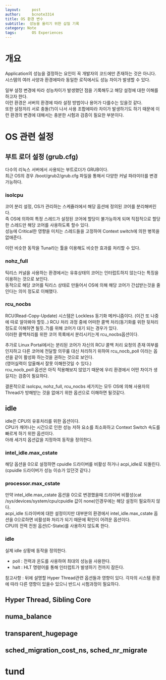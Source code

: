 ```yaml
---
layout:     post
author:     bcnote3314
title: OS 환경 변수
subtitle:  성능을 올리기 위한 삽질 기록
category: Note
tags: 		OS Experiences
---
```


# 개요

Application의 성능을 결정하는 요인이 꼭 개발자의 코드에만 존재하는 것은 아니다.  
시스템의 여러 사양과 환경에따라 동일한 로직에서도 성능 차이가 발생할 수 있다.  

일부 설정 변경에 따라 성능차이가 발생했던 점을 기록해두고 해당 설정에 대한 이해를 하고자 한다.  
이런 환경은 서버의 환경에 따라 설정 방법이나 용어가 다를수는 있을것 같다.  
또한 설정끼리 서로 충돌(?)이 나서 사용 조합에따라 차이가 발생하기도 하기 때문에 이런 환경의 변경에 대해서는 충분한 시험과 검증이 필요한 부분이다.
 

# OS 관련 설정 

## 부트 로더 설정 (grub.cfg)

다수의 리눅스 서버에서 사용되는 부트로더가 GRUB이다.  
최근 OS의 경우 /boot/grub2/grub.cfg 파일을 통해서 다양한 커널 파라미터를 변경 가능하다.  

### isolcpu

코어 분리 설정, OS가 관리하는 스케쥴러에서 해당 옵션에 정의된 코어를 분리해버린다.  
즉 OS에 의하여 특정 스레드가 설정된 코어에 할당이 불가능하게 되며 직접적으로 할당한 스레드만 해당 코어를 사용하도록 할수 있다.  
성능에 Critical한 영향을 미치는 스레드들을 고정하여 Context switch에 의한 병목을 없애준다.  

이런 비슷한 동작을 Tuna라는 툴을 이용해도 비슷한 효과를 처리할 수 있다.  

### nohz_full

틱리스 커널을 사용하는 환경에서는 유휴상태의 코어는 인터럽트하지 않는다는 특징을 이용하는 것으로 보인다.  
동적으로 해당 코어를 틱리스 상태로 만들어서 OS에 의해 해당 코어가 간섭받는것을 줄인다는 의미 정도로 이해했다.  

### rcu_nocbs

RCU(Read-Copy-Update) 시스템은 Lockless 동기화 메커니즘이다.  (이건 또 나중에 따로 알아봐야 할듯..)
RCU 처리 과정 중에 어떠한 콜백 처리(동기화를 위한 뒷처리 정도로 이해하면 될듯..?)를 위해 코어가 대기 되는 경우가 있다.  
이러한 콜백처리를 위한 코어 목록에서 분리시키는게 rcu_nocbs옵션이다.  

추가로 Linux Portal에서는 분리된 코어가 자신의 RCU 콜백 처리 요청의 존재 여부를 인지하고 다른 코어에 전달할 의무룰 대신 처리하기 위하여 rcu_nocb_poll 이라는 옵션을 같이 활성화 하는것을 권하는 것으로 보인다.  
(영어실력이 암울해서 잘못 이해한것일 수 있다.)  
rcu_nocb_poll 옵션은 아직 적용해보지 않았기 때문에 우리 환경에서 어떤 차이가 생길지는 검증이 필요하다.

결론적으로 isolcpu, nohz_full, rcu_nocbs 세가지는 모두 OS에 의해 사용자의 Thread가 방해받는 것을 없애기 위한 옵션으로 이해하면 될것같다.

## idle

idle은 CPU의 유휴처리를 위한 옵션이다.  
CPU가 깨어나는 시간으로 인한 성능 저하 요소를 최소화하고 Context Switch 속도를 빠르게 하기 위한 옵션이다.  
아래 세가지 옵션값을 지정하여 동작을 정의한다.  

### intel_idle.max_cstate 

해당 옵션을 0으로 설정하면 cpuidle 드라이버를 비활성 하거나 acpi_idle로 되돌린다. (cpuidle 드라이버가 성능 이슈가 있던것 같다.)  

### processor.max_cstate

만약 intel_idle.max_cstate 옵션을 0으로 변경했을때 드라이버 비활성(cat /sys/devices/system/cpu/cpuidle 값이 none)인경우에는 해당 설정이 필요하지 않다.  
acpi_idle 드라이버에 대한 설정이지만 대부분의 환경에서 intel_idle.max_cstate 옵션을 0으로하면 비활성화 처리가 되기 때문에 확인이 어려운 옵션이다.  
CPU의 전력 전원 옵션(C-State)를 사용하지 않도록 한다.

### idle

실제 idle 상황에 동작을 정의한다.  

* poll : 전력과 온도를 사용하여 최대의 성능을 사용한다.
* halt : HLT 명령어를 통해 인터럽트가 발생하기 전까지 잠든다.   

참고사항 : 뒤에 설명할 Hyper Thread관련 옵션들과 영향이 있다. 각자의 시스템 환경에 따라 다른 영향이 있을수 있으니 반드시 시험과정이 필요하다.  



## Hyper Thread, Sibling Core 


## numa_balance

## transparent_hugepage

## sched_migration_cost_ns, sched_nr_migrate

# tund

